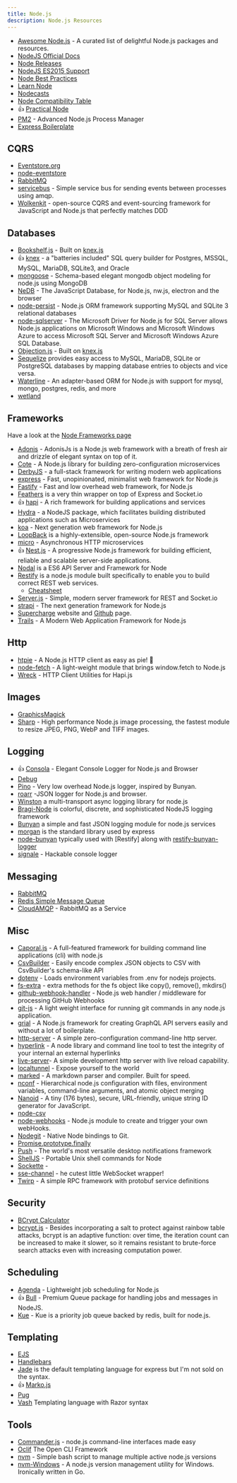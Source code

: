 ```yaml
---
title: Node.js
description: Node.js Resources
---
```


* [Awesome Node.js](https://github.com/sindresorhus/awesome-nodejs) - A curated list of delightful Node.js packages and resources.
* [NodeJS Official Docs](https://nodejs.org/en/docs/)
* [Node Releases](https://github.com/nodejs/Release)
* [NodeJS ES2015 Support](http://node.green/)
* [Node Best Practices](https://github.com/i0natan/nodebestpractices)
* [Learn Node](https://learnnode.com/)
* [Nodecasts](https://nodecasts.io/)
* [Node Compatibility Table](https://node.green/)
* :+1: [Practical Node](https://github.com/azat-co/practicalnode)
* [PM2](http://pm2.keymetrics.io/) - Advanced Node.js Process Manager
* [Express Boilerplate](https://github.com/danielfsousa/express-rest-es2017-boilerplate)

## CQRS

* [Eventstore.org](https://eventstore.org/)
* [node-eventstore](http://eventstore.js.org/)
* [RabbitMQ](https://www.rabbitmq.com/)
* [servicebus](https://github.com/mateodelnorte/servicebus) - Simple service bus for sending events between processes using amqp.
* [Wolkenkit](https://www.wolkenkit.io) - open-source CQRS and event-sourcing framework for JavaScript and Node.js that perfectly matches DDD

## Databases

* [Bookshelf.js](http://bookshelfjs.org/) - Built on [knex.js](http://knexjs.org/)
* :+1: [knex](http://knexjs.org/) - a "batteries included" SQL query builder for Postgres, MSSQL, MySQL, MariaDB, SQLite3, and Oracle
* [mongoose](http://mongoosejs.com/) - Schema-based elegant mongodb object modeling for node.js using MongoDB
* [NeDB](https://github.com/louischatriot/nedb) - The JavaScript Database, for Node.js, nw.js, electron and the browser
* [node-persist](https://github.com/joeferner/node-persist) - Node.js ORM framework supporting MySQL and SQLite 3 relational databases
* [node-sqlserver](https://github.com/Azure/node-sqlserver) - The Microsoft Driver for Node.js for SQL Server allows Node.js applications on Microsoft Windows and Microsoft Windows Azure to access Microsoft SQL Server and Microsoft Windows Azure SQL Database.
* [Objection.js](http://vincit.github.io/objection.js/) - Built on [knex.js](http://knexjs.org/)
* [Sequelize](http://docs.sequelizejs.com/) provides easy access to MySQL, MariaDB, SQLite or PostgreSQL databases by mapping database entries to objects and vice versa.
* [Waterline](https://github.com/balderdashy/waterline) - An adapter-based ORM for Node.js with support for mysql, mongo, postgres, redis, and more
* [wetland](https://wetland.spoonx.org/)

## Frameworks

Have a look at the [Node Frameworks page](http://nodeframework.com/)

* [Adonis](https://adonisjs.com/) - AdonisJs is a Node.js web framework with a breath of fresh air and drizzle of elegant syntax on top of it.
* [Cote](http://cote.js.org/) - A Node.js library for building zero-configuration microservices
* [DerbyJS](https://derbyjs.com/) - a full-stack framework for writing modern web applications
* [express](http://expressjs.com/) - Fast, unopinionated, minimalist web framework for Node.js
* [Fastify](https://www.fastify.io/) - Fast and low overhead web framework, for Node.js
* [Feathers](http://feathersjs.com/) is a very thin wrapper on top of Express and Socket.io
* :+1: [hapi](http://hapijs.com/) - A rich framework for building applications and services
* [Hydra](https://www.hydramicroservice.com/) - a NodeJS package, which facilitates building distributed applications such as Microservices
* [koa](http://koajs.com/) - Next generation web framework for Node.js
* [LoopBack](http://loopback.io/) is a highly-extensible, open-source Node.js framework
* [micro](https://github.com/zeit/micro) - Asynchronous HTTP microservices
* :+1: [Nest.js](https://nestjs.com/) - A progressive Node.js framework for building efficient, reliable and scalable server-side applications.
* [Nodal](http://www.nodaljs.com/) is a ES6 API Server and Framework for Node
* [Restify](http://restify.com/) is a node.js module built specifically to enable you to build correct REST web services.
  * [Cheatsheet](https://gist.github.com/LeCoupa/0664e885fd74152d1f90)
* [Server.js](https://serverjs.io/) - Simple, modern server framework for REST and Socket.io
* [strapi](http://strapi.io/) - The next generation framework for Node.js
* [Supercharge](https://superchargejs.com/) website and [Github](https://github.com/superchargejs) page.
* [Trails](https://trailsjs.io/) - A Modern Web Application Framework for Node.js

## Http

* [htpie](https://github.com/lukeed/httpie) - A Node.js HTTP client as easy as pie! 🥧
* [node-fetch](https://github.com/bitinn/node-fetch) - A light-weight module that brings window.fetch to Node.js
* [Wreck](https://github.com/hapijs/wreck) - HTTP Client Utilities for Hapi.js

## Images

* [GraphicsMagick](http://aheckmann.github.io/gm/)
* [Sharp](https://github.com/lovell/sharp) - High performance Node.js image processing, the fastest module to resize JPEG, PNG, WebP and TIFF images.

## Logging

* :+1: [Consola](https://github.com/nuxt/consola) - Elegant Console Logger for Node.js and Browser
* [Debug](https://github.com/visionmedia/debug#readme)
* [Pino](http://getpino.io/#/) - Very low overhead Node.js logger, inspired by Bunyan.
* [roarr](https://github.com/gajus/roarr) -JSON logger for Node.js and browser.
* [Winston](https://github.com/winstonjs/winston) a multi-transport async logging library for node.js
* [Bragi-Node](https://github.com/enoex/Bragi-Node) is colorful, discrete, and sophisticated NodeJS logging framework
* [Bunyan](https://github.com/trentm/node-bunyan) a simple and fast JSON logging module for node.js services
* [morgan](https://github.com/expressjs/morgan) is the standard library used by express
* [node-bunyan](https://github.com/trentm/node-bunyan) typically used with [Restify] along with [restify-bunyan-logger](https://github.com/AnyFetch/restify-bunyan-logger)
* [signale](https://github.com/klaussinani/signale) - Hackable console logger

## Messaging

* [RabbitMQ](https://www.rabbitmq.com/)
* [Redis Simple Message Queue](https://github.com/smrchy/rsmq)
* [CloudAMQP](https://www.cloudamqp.com/) - RabbitMQ as a Service

## Misc

* [Caporal.js](https://github.com/mattallty/Caporal.js) - A full-featured framework for building command line applications (cli) with node.js
* [CsvBuilder](https://github.com/nickpisacane/CsvBuilder) - Easily encode complex JSON objects to CSV with CsvBuilder's schema-like API
* [dotenv](https://github.com/motdotla/dotenv) - Loads environment variables from .env for nodejs projects.
* [fs-extra](https://github.com/jprichardson/node-fs-extra) - extra methods for the fs object like copy(), remove(), mkdirs()
* [github-webhook-handler](https://github.com/rvagg/github-webhook-handler) - Node.js web handler / middleware for processing GitHub Webhooks
* [git-js](https://github.com/steveukx/git-js) - A light weight interface for running git commands in any node.js application.
* [grial](https://github.com/sergiodxa/grial) - A Node.js framework for creating GraphQL API servers easily and without a lot of boilerplate.
* [http-server](https://github.com/indexzero/http-server) - A simple zero-configuration command-line http server.
* [hyperlink](https://github.com/Munter/hyperlink) - A node library and command line tool to test the integrity of your internal an external hyperlinks
* [live-server](https://github.com/tapio/live-server)- A simple development http server with live reload capability.
* [localtunnel](https://localtunnel.github.io/www/) - Expose yourself to the world
* [marked](https://github.com/chjj/marked) - A markdown parser and compiler. Built for speed.
* [nconf](https://github.com/indexzero/nconf) - Hierarchical node.js configuration with files, environment variables, command-line arguments, and atomic object merging
* [Nanoid](https://github.com/ai/nanoid) - A tiny (176 bytes), secure, URL-friendly, unique string ID generator for JavaScript.
* [node-csv](https://github.com/adaltas/node-csv)
* [node-webhooks](https://github.com/roccomuso/node-webhooks) - Node.js module to create and trigger your own webHooks.
* [Nodegit](https://github.com/nodegit/nodegit) - Native Node bindings to Git.
* [Promise.prototype.finally](https://github.com/es-shims/Promise.prototype.finally)
* [Push](https://pushjs.org) - The world's most versatile desktop notifications framework
* [ShellJS](https://github.com/shelljs/shelljs) - Portable Unix shell commands for Node
* [Sockette](https://github.com/lukeed/sockette) -
* [sse-channel](https://github.com/rexxars/sse-channel) - he cutest little WebSocket wrapper!
* [Twirp](https://github.com/twitchtv/twirp) - A simple RPC framework with protobuf service definitions

## Security

* [BCrypt Calculator](https://www.dailycred.com/article/bcrypt-calculator)
* [bcrypt.js](https://github.com/dcodeIO/bcrypt.js) - Besides incorporating a salt to protect against rainbow table attacks, bcrypt is an adaptive function: over time, the iteration count can be increased to make it slower, so it remains resistant to brute-force search attacks even with increasing computation power.


## Scheduling

* [Agenda](https://github.com/agenda/agenda) - Lightweight job scheduling for Node.js
* :+1: [Bull](https://github.com/OptimalBits/bull) - Premium Queue package for handling jobs and messages in NodeJS.
* [Kue](https://github.com/Automattic/kue) - Kue is a priority job queue backed by redis, built for node.js.

## Templating

* [EJS](http://www.embeddedjs.com/)
* [Handlebars](https://handlebarsjs.com/)
* [Jade](http://jade-lang.com/) is the default templating language for express but I'm not sold on the syntax.
* :+1: [Marko.js](https://markojs.com)
* [Pug](https://pugjs.org/api/getting-started.html)
* [Vash](https://github.com/kirbysayshi/vash) Templating language with Razor syntax

## Tools

* [Commander.js](https://github.com/tj/commander.js/) - node.js command-line interfaces made easy
* [Oclif](https://oclif.io/) The Open CLI Framework
* [nvm](https://github.com/creationix/nvm) - Simple bash script to manage multiple active node.js versions
* [nvm-Windows](https://github.com/coreybutler/nvm-windows) - A node.js version management utility for Windows. Ironically written in Go.